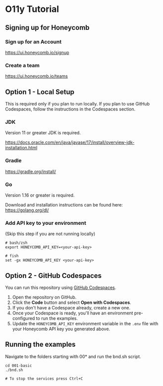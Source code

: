 # O11y Tutorial

## Signing up for Honeycomb

### Sign up for an Account

https://ui.honeycomb.io/signup

### Create a team

https://ui.honeycomb.io/teams

## Option 1 - Local Setup

This is required only if you plan to run locally. If you plan to use GitHub Codespaces, follow the instructions in the Codespaces section.

### JDK

Version 11 or greater JDK is required.

https://docs.oracle.com/en/java/javase/17/install/overview-jdk-installation.html

### Gradle

https://gradle.org/install/

### Go

Version 1.16 or greater is required.

Download and installation instructions can be found here:
https://golang.org/dl/

### Add API key to your environment

(Skip this step if you are not running locally)

```shell
# bash/zsh
export HONEYCOMB_API_KEY=<your-api-key>

# fish
set -gx HONEYCOMB_API_KEY <your-api-key>
```

## Option 2 - GitHub Codespaces

You can run this repository using [GitHub Codespaces](https://docs.github.com/en/codespaces).

1. Open the repository on GitHub.
2. Click the **Code** button and select **Open with Codespaces**.
3. If you don't have a Codespace already, create a new one.
4. Once your Codespace is ready, you'll have an environment pre-configured to run the examples.
5. Update the `HONEYCOMB_API_KEY` environment variable in the `.env` file with your Honeycomb API key you generated above.

## Running the examples

Navigate to the folders starting with 00\* and run the bnd.sh script.

```shell
cd 001-basic
./bnd.sh

# To stop the services press Ctrl+C
```
